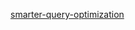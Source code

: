 [smarter-query-optimization](https://www.crunchydata.com/blog/tentative-smarter-query-optimization-in-postgres-starts-with-pg_stat_statements)
